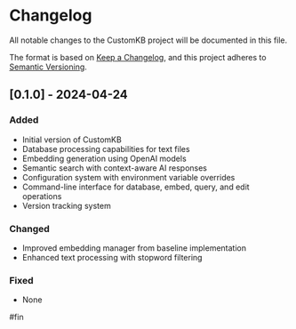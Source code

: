 # Changelog

All notable changes to the CustomKB project will be documented in this file.

The format is based on [Keep a Changelog](https://keepachangelog.com/en/1.0.0/),
and this project adheres to [Semantic Versioning](https://semver.org/spec/v2.0.0.html).

## [0.1.0] - 2024-04-24

### Added

- Initial version of CustomKB
- Database processing capabilities for text files
- Embedding generation using OpenAI models
- Semantic search with context-aware AI responses
- Configuration system with environment variable overrides
- Command-line interface for database, embed, query, and edit operations
- Version tracking system

### Changed

- Improved embedding manager from baseline implementation
- Enhanced text processing with stopword filtering

### Fixed

- None

#fin